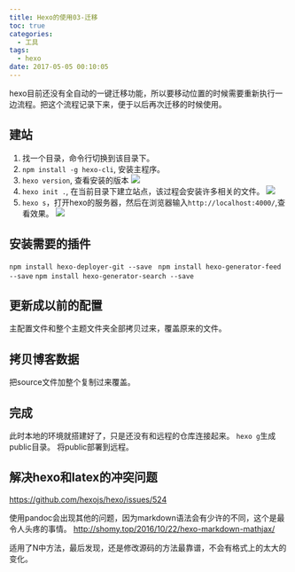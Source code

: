 ```yaml
---
title: Hexo的使用03-迁移
toc: true
categories:
  - 工具
tags:
  - hexo
date: 2017-05-05 00:10:05
---
```


hexo目前还没有全自动的一键迁移功能，所以要移动位置的时候需要重新执行一边流程。把这个流程记录下来，便于以后再次迁移的时候使用。

<!--more-->

## 建站

1. 找一个目录，命令行切换到该目录下。
2. `npm install -g hexo-cli`, 安装主程序。
3. `hexo version`, 查看安装的版本
![](QQ截图20170505001427.png)
4. `hexo init .`, 在当前目录下建立站点，该过程会安装许多相关的文件。
![](QQ截图20170505001745.png)
5. `hexo s`，打开hexo的服务器，然后在浏览器输入`http://localhost:4000/`,查看效果。
![](QQ截图20170505002008.png)

## 安装需要的插件

`npm install hexo-deployer-git --save`
` npm install hexo-generator-feed --save`
`npm install hexo-generator-search --save`

## 更新成以前的配置

主配置文件和整个主题文件夹全部拷贝过来，覆盖原来的文件。

## 拷贝博客数据

把source文件加整个复制过来覆盖。

## 完成

此时本地的环境就搭建好了，只是还没有和远程的仓库连接起来。
`hexo g`生成public目录。
将public部署到远程。

## 解决hexo和latex的冲突问题

https://github.com/hexojs/hexo/issues/524

使用pandoc会出现其他的问题，因为markdown语法会有少许的不同，这个是最令人头疼的事情。
http://shomy.top/2016/10/22/hexo-markdown-mathjax/

适用了N中方法，最后发现，还是修改源码的方法最靠谱，不会有格式上的太大的变化。
